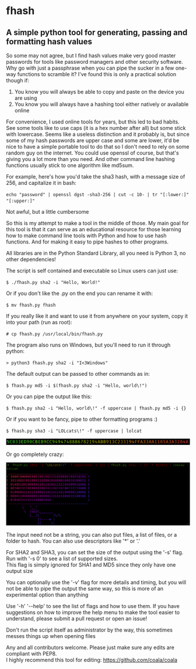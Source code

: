 # fhash

## A simple python tool for generating, passing and formatting hash values

So some may not agree, but I find hash values make very good master passwords for tools like 
password managers and other security software. Why go with just a passphrase when you can pipe
the sucker in a few one-way functions to scramble it? I've found this is only a practical
solution though if:
1) You know you will always be able to copy and paste on the device you are using
2) You know you will always have a hashing tool either natively or available online

For convenience, I used online tools for years, but this led to bad habits. See some tools like
to use caps (it is a hex number after all) but some stick with lowercase. Seems like a useless
distinction and it probably is, but since some of my hash passwords are upper case and some are
lower, it'd be nice to have a simple portable tool to do that so I don't need to rely on some
random guy on the internet. You could use openssl of course, but that's giving you a lot more
than you need. And other command line hashing functions usually stick to one algorithm like
md5sum. 

For example, here's how you'd take the sha3 hash, with a message size of 256, and capitalize it in bash:

`echo "password" | openssl dgst -sha3-256 | cut -c 10- | tr "[:lower:]" "[:upper:]"`

Not awful, but a little cumbersome

So this is my attempt to make a tool in the middle of those. My main goal for this tool is that
it can serve as an educational resource for those learning how to make command line tools with
Python and how to use hash functions. And for making it easy to pipe hashes to other programs.

All libraries are in the Python Standard Library, all you need is Python 3, no other dependencies!

The script is self contained and executable so Linux users can just use:

`$ ./fhash.py sha2 -i "Hello, World!"`

Or if you don't like the .py on the end you can rename it with:

`$ mv fhash.py fhash`

If you really like it and want to use it from anywhere on your system, copy it into your path (run as root):

`# cp fhash.py /usr/local/bin/fhash.py`

The program also runs on Windows, but you'll need to run it through python:

`> python3 fhash.py sha2 -i "I<3Windows"`

The default output can be passed to other commands as in:

`$ fhash.py md5 -i $(fhash.py sha2 -i "Hello, world\!")`

Or you can pipe the output like this:

`$ fhash.py sha2 -i "Hello, world\!" -f uppercase | fhash.py md5 -i {}`

Or if you want to be fancy, pipe to other formatting programs :)

`$ fhash.py sha3 -i "LOLcats\!" -f uppercase | lolcat`

![alt text](https://github.com/mjfernez/fhash/blob/master/lolcat.png?raw=true)

Or go completely crazy:

![alt text](https://github.com/mjfernez/fhash/blob/master/fhash-example.png?raw=true)

The input need not be a string, you can also put files, a list of files, or a 
folder to hash. You can also use descriptors like '\*' or '.'

For SHA2 and SHA3, you can set the size of the output using the '-s' flag. 
Run with '-s 0' to see a list of supported sizes.<br>
This flag is simply ignored for SHA1 and MD5 since they only have one output size

You can optionally use the '-v' flag for more details and timing, but you will not be able to 
pipe the output the same way, so this is more of an experimental option than anything

Use '-h' '--help' to see the list of flags and how to use them. If you have suggestions on how
to improve the help menu to make the tool easier to understand, please submit a pull request or
open an issue!

Don't run the script itself as administrator by the way, this sometimes messes things up when opening files


Any and all contributors welcome. Please just make sure any edits are compliant with PEP8.<br> 
I highly recommend this tool for editing: https://github.com/coala/coala

